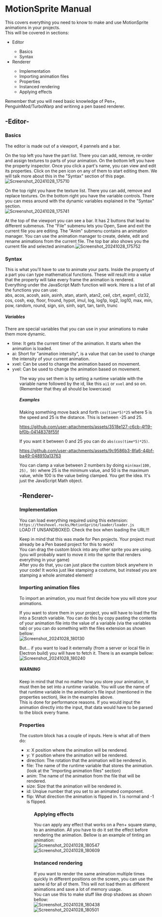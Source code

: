 # MotionSprite Manual
This covers everything you need to know to make and use MotionSprite animations in your projects.<br>
This will be covered in sections:
<ul>
  <li>Editor</li>
  <ul>
       <li>Basics</li>
       <li>Syntax</li>
  </ul>
  <li>Renderer</li>
  <ul>
       <li>Implementation</li>
       <li>Importing animation files</li>
       <li>Properties</li>
       <li>Instanced rendering</li>
       <li>Applying effects</li>
  </ul>
</ul>
Remember that you will need basic knowledge of Pen+, PenguinMod/TurboWarp and
writinng a pen based renderer.

## -Editor-
### Basics
The editor is made out of a viewport, 4 pannels and a bar.<br>

On the top left you have the part list. There you can add, remove, re-order and assign textures to parts of your
animation. On the bottom left you have the property inspector. Once you click a
part's name, you can view and edit its properties. Click on the pen icon on any of
them to start editing them. We will talk more about this in the "Syntax" section of this
page. <br> ![Screenshot_20241028_175710](https://github.com/user-attachments/assets/c7258590-3797-4704-81f7-7cb9f9d950f9)


On the top right you have the texture list. There you can add, remove and replace
textures. On the bottom right you have the variable controls. There you can mess
around with the dynamic variables explained in the "Syntax" section.<br>![Screenshot_20241028_175741](https://github.com/user-attachments/assets/c93c665a-7730-4bd5-971c-748b12a3bd8a)


At the top of the viewport you can see a bar. It has 2 buttons that lead to different
submenus. The "File" submenu lets you Open, Save and exit the current file you are editing.
The "Anim" submenu contains an animation manager. You can use the animation manager
to create, delete, edit and rename animations from the current file. The top bar
also shows you the current file and selected animation.![Screenshot_20241028_175752](https://github.com/user-attachments/assets/538d3588-9bf1-4970-89d8-601e1f4f2051)


### Syntax
This is what you'll have to use to animate your parts. Inside the property of a part you can type mathematical
functions. These will result into a value that the property will take every frame the animation is rendered.<br>
Everything under the JavaScript Math function will work. Here is a list of all the functions you can use:<br>
abs, acos, acosh, asin, asinh, atan, atanh, atan2, ceil, cbrt, expm1, clz32, cos, cosh, exp, floor, fround, hypot, imul, log, log1p, log2, log10, max, min, pow, random, round, sign, sin, sinh, sqrt, tan, tanh, trunc

##### Variables
There are special variables that you can use in your animations to make them more dynamic.
<ul>
<li> time: It gets the current timer of the animation. It starts when the animation is loaded.</li>
<li> ai: Short for "animation intensity", is a value that can be used to change the intensity of your current animation.</li>
<li> xvel: Can be used to change the animation based on movement.</li>
<li> yvel: Can be used to change the animation based on movement.</li>
<ul>

The way you set them is by setting a runtime variable with the variable name followed by the id, like this
``ai1`` or ``xvel`` and so on. (Remember that they all should be lowercase)

##### Examples
Making something move back and forth ``cos(time*5)*25`` where 5 is the speed and 25 is the distance. This is between
-25 and 25.<br>

https://github.com/user-attachments/assets/3518e127-c6cb-4f19-bf0b-04148378f55f


If you want it between 0 and 25 you can do ``abs(cos(time*5)*25)``.<br>

https://github.com/user-attachments/assets/9c9586b3-8fa6-44bf-ba49-048910a13763


You can clamp a value between 2 numbers by doing ``min(max(100, 25), 50)`` where 25 is the minimum value, and 50 is the
maximum value, while 100 is the value beling clamped. You get the idea. It's just the JavaScript Math object.

## -Renderer-
### Implementation
You can load everything required using this extension: ``https://theshovel.rocks/MotionSprite/loader/loader.js``<br>
LOAD IT UNSANDBOXED. Check the box when loading the URL!!!<br>

Keep in mind that this was made for Pen projects. Your project must already be a Pen based project for this to work!<br>
You can drag the custom block into any other sprite you are using. (you will probably want to move it into the sprite
that renders everything in your game)<br>
After you do that, you can just place the custom block anywhere in your code! It works just like stamping a costume, but
instead you are stamping a whole animated element!

### Importing animation files
To import an animation, you must first decide how you will store your animations.<br>

If you want to store them in your project, you will have to load the file into a Scratch variable. You can do this by copy
pasting the contents of your animation file into the value of a variable (via the variables tab) or you can do something with
the files extension as shown bellow:<br>
![Screenshot_20241028_180130](https://github.com/user-attachments/assets/d6f65402-0eb4-499f-8757-2c10c8a3c3d8)


But... if you want to load it externally (from a server or local file in Electron build) you will have to fetch it. There
is an example bellow:<br>
![Screenshot_20241028_180240](https://github.com/user-attachments/assets/132ac550-fdd3-43e1-95d0-4294a0c6edda)


##### WARNING
Keep in mind that that no matter how you store your animation, it must then be set into a runtime variable. You will use the name
of that runtime variable in the animation's file input (mentioned in the properties section), like in the examples above.<br>
This is done for performance reasons. If you would input the animation directly into the input, that data would have to be
parsed to the block every frame.

### Properties
The custom block has a couple of inputs. Here is what all of them do:
<ul>
<li> x: X position where the animation will be rendered.</li>
<li> y: Y position where the animation will be rendered.</li>
<li> direction: The rotation that the animation will be rendered in.</li>
<li> file: The name of the runtime variable that stores the animation. (look at the "Importing animation files" section)</li>
<li> anim: The name of the animation from the file that will be rendered.</li>
<li> size: Size that the animation will be rendered in.</li>
<li> id: Unqiue number that you set to an animated component.</li>
<li> flip: What direction the animation is flipped in. 1 is normal and -1 is flipped.</li>
<ul>

### Applying effects
You can apply any effect that works on a Pen+ square stamp, to an animation. All you have to do it set the effect before rendering
the animation. Bellow is an example of tinting an animation:<br>
![Screenshot_20241028_180547](https://github.com/user-attachments/assets/18a73065-0aeb-43a0-bb5f-456675bf3caa)
![Screenshot_20241028_180609](https://github.com/user-attachments/assets/1152c9bf-48f1-4de8-a9ea-a91dec772e24)


### Instanced rendering
If you want to render the same animation multiple times quickly in different positions on the screen, you can use the same id
for all of them. This will not load them as different animations and save a lot of memory usage.<br>
You can use this to make stuff like drop shadows as shown bellow:<br>
![Screenshot_20241028_180438](https://github.com/user-attachments/assets/703eeb59-17bc-4280-b32b-fb0e5281e866)
![Screenshot_20241028_180501](https://github.com/user-attachments/assets/d08df41a-aa9f-4138-9f09-26803571f053)
